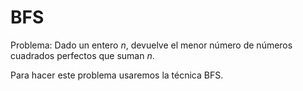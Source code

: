 # BFS



Problema: Dado un entero $n$, devuelve el menor número de números cuadrados perfectos que suman $n$.

Para hacer este problema usaremos la técnica BFS.



